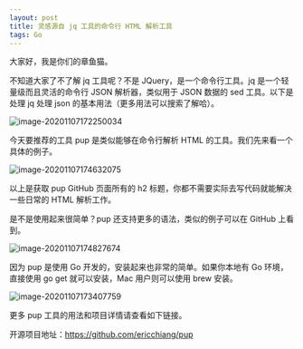 ```yaml
---
layout: post
title: 灵感源自 jq 工具的命令行 HTML 解析工具
tags: Go
---
```


大家好，我是你们的章鱼猫。

不知道大家了不了解 jq 工具呢？不是 JQuery，是一个命令行工具。jq 是一个轻量级而且灵活的命令行 JSON 解析器，类似用于 JSON 数据的 sed 工具。以下是处理 jq 处理 json 的基本用法（更多用法可以搜索了解哈）。

![image-20201107172250034](https://raw.githubusercontent.com/ZhuPeng/pic/master/mac_github_images/compress_image-20201107172250034.png)

今天要推荐的工具 pup 是类似能够在命令行解析 HTML 的工具。我们先来看一个具体的例子。

![image-20201107174632075](https://raw.githubusercontent.com/ZhuPeng/pic/master/mac_github_images/compress_image-20201107174632075.png)

以上是获取 pup GitHub 页面所有的 h2 标题，你都不需要实际去写代码就能解决一些日常的 HTML 解析工作。

是不是使用起来很简单？pup 还支持更多的语法，类似的例子可以在 GitHub 上看到。

![image-20201107174827674](https://raw.githubusercontent.com/ZhuPeng/pic/master/mac_github_images/compress_image-20201107174827674.png)

因为 pup 是使用 Go 开发的，安装起来也非常的简单。如果你本地有 Go 环境，直接使用 go get 就可以安装，Mac 用户则可以使用 brew 安装。

![image-20201107173407759](https://raw.githubusercontent.com/ZhuPeng/pic/master/mac_github_images/compress_image-20201107173407759.png)

更多 pup 工具的用法和项目详情请查看如下链接。

开源项目地址：https://github.com/ericchiang/pup
